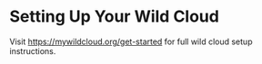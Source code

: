 # Setting Up Your Wild Cloud

Visit https://mywildcloud.org/get-started for full wild cloud setup instructions.
